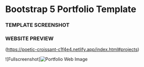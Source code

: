 # Bootstrap 5 Portfolio Template

### TEMPLATE SCREENSHOT

### WEBSITE PREVIEW 

(https://poetic-croissant-c1f4e4.netlify.app/index.html#projects)

![Fullscreenshot]![Portfolio Web Image](https://user-images.githubusercontent.com/75751123/189248657-fd79b19e-8ccd-42a2-8f87-d79382a9d805.png)

